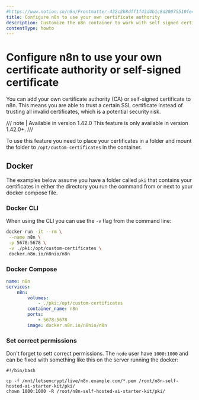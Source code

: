 ```yaml
---
#https://www.notion.so/n8n/Frontmatter-432c2b8dff1f43d4b1c8d20075510fe4
title: Configure n8n to use your own certificate authority
description: Customize the n8n container to work with self signed certificates when connecting to services.
contentType: howto
---
```


# Configure n8n to use your own certificate authority or self-signed certificate

You can add your own certificate authority (CA) or self-signed certificate to n8n. This means you are able to trust a certain SSL certificate instead of trusting all invalid certificates, which is a potential security risk.

/// note | Available in version 1.42.0
This feature is only available in version 1.42.0+.
///

To use this feature you need to place your certificates in a folder and mount the folder to `/opt/custom-certificates` in the container.

## Docker

The examples below assume you have a folder called `pki` that contains your certificates in either the directory you run the command from or next to your docker compose file.

### Docker CLI
When using the CLI you can use the `-v` flag from the command line:

```bash
docker run -it --rm \
 --name n8n \
 -p 5678:5678 \
 -v ./pki:/opt/custom-certificates \
 docker.n8n.io/n8nio/n8n
```

### Docker Compose

```yaml
name: n8n
services:
    n8n:
        volumes:
            - ./pki:/opt/custom-certificates
        container_name: n8n
        ports:
            - 5678:5678
        image: docker.n8n.io/n8nio/n8n
```

### Set correct permissions

Don't forget to sett correct permissions. The `node` user have `1000:1000` and can be fixed with something like this on the server running the docker:

```
#!/bin/bash

cp -f /mnt/letsencrypt/live/n8n.example.com/*.pem /root/n8n-self-hosted-ai-starter-kit/pki/
chown 1000:1000 -R /root/n8n-self-hosted-ai-starter-kit/pki/
```
